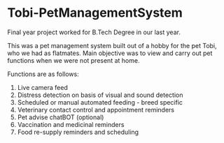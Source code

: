 # Tobi-PetManagementSystem
Final year project worked for B.Tech Degree in our last year.


This was a pet management system built out of a hobby for the pet Tobi, who we had as flatmates.
Main objective was to view and carry out pet functions when we were not present at home.

Functions are as follows:
1. Live camera feed
2. Distress detection on basis of visual and sound detection
3. Scheduled or manual automated feeding - breed specific
4. Veterinary contact control and appointment reminders
5. Pet advise chatBOT (optional)
6. Vaccination and medicinal reminders
7. Food re-supply reminders and scheduling

